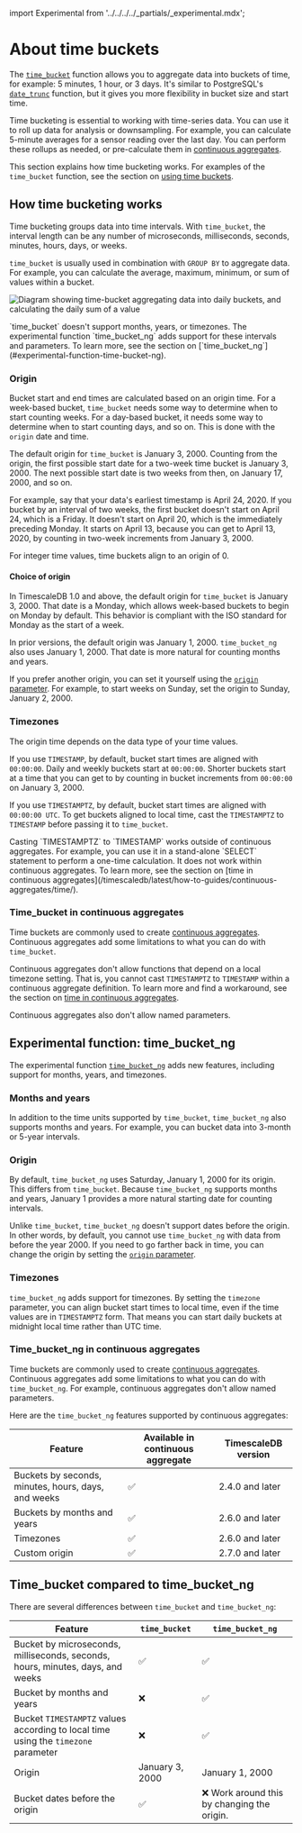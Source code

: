 import Experimental from '../../../../_partials/_experimental.mdx';

# About time buckets
The [`time_bucket`][time_bucket] function allows you to aggregate data into
buckets of time, for example: 5 minutes, 1 hour, or 3 days. It's similar to
PostgreSQL's [`date_trunc`][date_trunc] function, but it gives you more
flexibility in bucket size and start time.

Time bucketing is essential to working with time-series data. You can use it to
roll up data for analysis or downsampling. For example, you can calculate
5-minute averages for a sensor reading over the last day. You can perform these
rollups as needed, or pre-calculate them in [continuous aggregates][caggs].

This section explains how time bucketing works. For examples of the
`time_bucket` function, see the section on 
[using time buckets][use-time-buckets].

## How time bucketing works
Time bucketing groups data into time intervals. With `time_bucket`, the interval
length can be any number of microseconds, milliseconds, seconds, minutes, hours,
days, or weeks.

`time_bucket` is usually used in combination with `GROUP BY` to aggregate data.
For example, you can calculate the average, maximum, minimum, or sum of values
within a bucket.

<img class="main-content__illustration"
    src="https://s3.amazonaws.com/assets.timescale.com/docs/images/getting-started/time-bucket.jpg"
    alt="Diagram showing time-bucket aggregating data into daily buckets, and calculating the daily sum of a value"
/>

<highlight type="note"> 
`time_bucket` doesn't support months, years, or timezones. The experimental
function `time_bucket_ng` adds support for these intervals and parameters. To
learn more, see the section on
[`time_bucket_ng`](#experimental-function-time-bucket-ng).
</highlight>

### Origin
Bucket start and end times are calculated based on an origin time. For a
week-based bucket, `time_bucket` needs some way to determine when to start
counting weeks. For a day-based bucket, it needs some way to determine when to
start counting days, and so on. This is done with the `origin` date and time. 

The default origin for `time_bucket` is January 3, 2000. Counting from the 
origin, the first possible start date for a two-week time bucket is January 3, 
2000. The next possible start date is two weeks from then, on January 17, 
2000, and so on.

For example, say that your data's earliest timestamp is April 24, 2020. If you
bucket by an interval of two weeks, the first bucket doesn't start on April 24,
which is a Friday. It doesn't start on April 20, which is the immediately
preceding Monday. It starts on April 13, because you can get to April 13, 2020,
by counting in two-week increments from January 3, 2000.

<!-- TODO: insert time bucket origin diagram -->

For integer time values, time buckets align to an origin of 0.

#### Choice of origin
In TimescaleDB 1.0 and above, the default origin for `time_bucket` is January 3,
2000. That date is a Monday, which allows week-based buckets to begin on Monday
by default. This behavior is compliant with the ISO standard for Monday as the
start of a week.

In prior versions, the default origin was January 1, 2000. `time_bucket_ng` also
uses January 1, 2000. That date is more natural for counting months and years.

If you prefer another origin, you can set it yourself using the [`origin`
parameter][origin]. For example, to start weeks on Sunday, set the origin to
Sunday, January 2, 2000.

### Timezones
The origin time depends on the data type of your time values.

If you use `TIMESTAMP`, by default, bucket start times are aligned with
`00:00:00`. Daily and weekly buckets start at `00:00:00`. Shorter buckets start
at a time that you can get to by counting in bucket increments from `00:00:00`
on January 3, 2000.

If you use `TIMESTAMPTZ`, by default, bucket start times are aligned with
`00:00:00 UTC`. To get buckets aligned to local time, cast the `TIMESTAMPTZ` to
`TIMESTAMP` before passing it to `time_bucket`.

<highlight type="note">
Casting `TIMESTAMPTZ` to `TIMESTAMP` works outside of continuous aggregates. For
example, you can use it in a stand-alone `SELECT` statement to perform a
one-time calculation. It does not work within continuous aggregates. To learn 
more, see the section on [time in continuous aggregates](/timescaledb/latest/how-to-guides/continuous-aggregates/time/).
</highlight>

### Time_bucket in continuous aggregates
Time buckets are commonly used to create [continuous aggregates][caggs].
Continuous aggregates add some limitations to what you can do with
`time_bucket`.

Continuous aggregates don't allow functions that depend on a local timezone
setting. That is, you cannot cast `TIMESTAMPTZ` to `TIMESTAMP` within a
continuous aggregate definition. To learn more and find a workaround, see the
section on [time in continuous aggregates][time-cagg].

Continuous aggregates also don't allow named parameters.

## Experimental function: time_bucket_ng
The experimental function [`time_bucket_ng`][time_bucket_ng] adds new features,
including support for months, years, and timezones.

<Experimental />

### Months and years
In addition to the time units supported by `time_bucket`, `time_bucket_ng` also
supports months and years. For example, you can bucket data into 3-month or
5-year intervals.

### Origin
By default, `time_bucket_ng` uses Saturday, January 1, 2000 for its origin. This
differs from `time_bucket`. Because `time_bucket_ng` supports months and years,
January 1 provides a more natural starting date for counting intervals.

Unlike `time_bucket`, `time_bucket_ng` doesn't support dates before the origin.
In other words, by default, you cannot use `time_bucket_ng` with data from
before the year 2000. If you need to go farther back in time, you can change the
origin by setting the [`origin` parameter][origin-ng].

### Timezones
`time_bucket_ng` adds support for timezones. By setting the `timezone`
parameter, you can align bucket start times to local time, even if the time
values are in `TIMESTAMPTZ` form. That means you can start daily buckets at
midnight local time rather than UTC time.

### Time_bucket_ng in continuous aggregates
Time buckets are commonly used to create [continuous aggregates][caggs].
Continuous aggregates add some limitations to what you can do with
`time_bucket_ng`. For example, continuous aggregates don't allow named
parameters.

Here are the `time_bucket_ng` features supported by continuous aggregates:

|Feature|Available in continuous aggregate|TimescaleDB version|
|-|-|-|
|Buckets by seconds, minutes, hours, days, and weeks|✅|2.4.0 and later|
|Buckets by months and years|✅|2.6.0 and later|
|Timezones|✅|2.6.0 and later|
|Custom origin|✅|2.7.0 and later|

## Time_bucket compared to time_bucket_ng
There are several differences between `time_bucket` and `time_bucket_ng`:

|Feature|`time_bucket`|`time_bucket_ng`|
|-|-|-|
|Bucket by microseconds, milliseconds, seconds, hours, minutes, days, and weeks|✅|✅|
|Bucket by months and years|❌|✅|
|Bucket `TIMESTAMPTZ` values according to local time using the `timezone` parameter|❌|✅|
|Origin|January 3, 2000|January 1, 2000|
|Bucket dates before the origin|✅|❌ Work around this by changing the origin.|

[caggs]: /how-to-guides/continuous-aggregates/
[date_trunc]: https://www.postgresql.org/docs/current/functions-datetime.html#FUNCTIONS-DATETIME-TRUNC
[time_bucket]: /api/:currentVersion:/hyperfunctions/time_bucket/
[time_bucket_ng]: /api/:currentVersion:/hyperfunctions/time_bucket_ng/
[time-cagg]: /how-to-guides/continuous-aggregates/time/
[origin]: /api/:currentVersion:/hyperfunctions/time_bucket/#optional-arguments-for-interval-time-inputs
[origin-ng]: /api/:currentVersion:/hyperfunctions/time_bucket_ng/#optional-arguments
[use-time-buckets]: /how-to-guides/time-buckets/use-time-buckets/
